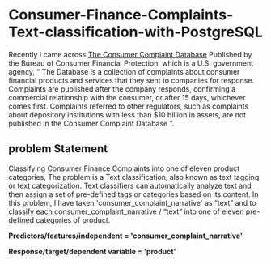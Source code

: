 # Consumer-Finance-Complaints-Text-classification-with-PostgreSQL

Recently I came across [The Consumer Complaint Database](https://catalog.data.gov/dataset/consumer-complaint-database) Published by the Bureau of Consumer Financial Protection, which is a U.S. government agency, “ The Database is a collection of complaints about consumer financial products and services that they sent to companies for response. Complaints are published after the company responds, confirming a commercial relationship with the consumer, or after 15 days, whichever comes first. Complaints referred to other regulators, such as complaints about depository institutions with less than $10 billion in assets, are not published in the Consumer Complaint Database ”.

## problem Statement
Classifying Consumer Finance Complaints into one of eleven product categories, The problem is a Text classification, also known as text tagging or text categorization. Text classifiers can automatically analyze text and then assign a set of pre-defined tags or categories based on its content. In this problem, I have taken 'consumer_complaint_narrative'  as “text” and to classify each consumer_complaint_narrative / “text”  into one of eleven pre-defined categories of product.

<b>Predictors/features/independent = 'consumer_complaint_narrative'</b> 

<b>Response/target/dependent variable = 'product' </b>
